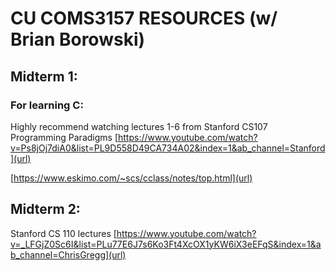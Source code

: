 # CU COMS3157 RESOURCES (w/ Brian Borowski)
## Midterm 1:
### For learning C:
Highly recommend watching lectures 1-6 from Stanford CS107 Programming Paradigms 
[https://www.youtube.com/watch?v=Ps8jOj7diA0&list=PL9D558D49CA734A02&index=1&ab_channel=Stanford](url)

[https://www.eskimo.com/~scs/cclass/notes/top.html](url)

## Midterm 2: 
Stanford CS 110 lectures 
[https://www.youtube.com/watch?v=_LFGjZ0Sc6I&list=PLu77E6J7s6Ko3Ft4XcOX1yKW6iX3eEFqS&index=1&ab_channel=ChrisGregg](url)

